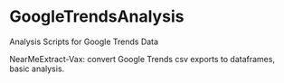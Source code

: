 # GoogleTrendsAnalysis
 Analysis Scripts for Google Trends Data
 
 NearMeExtract-Vax: convert Google Trends csv exports to dataframes, basic analysis. 
